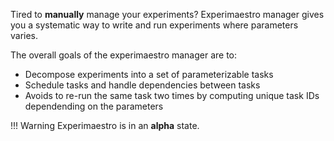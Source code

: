 Tired to **manually** manage your experiments? Experimaestro manager
gives you a systematic way to write and run experiments where parameters varies.

The overall goals of the experimaestro manager are to:

* Decompose experiments into a set of parameterizable tasks
* Schedule tasks and handle dependencies between tasks
* Avoids to re-run the same task two times by computing unique task IDs dependending on the parameters

!!! Warning 
    Experimaestro is in an **alpha** state.